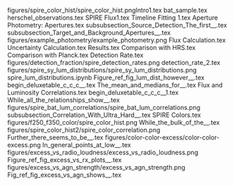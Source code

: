 
figures/spire_color_hist/spire_color_hist.pngIntro1.tex
bat_sample.tex
herschel_observations.tex
SPIRE Flux1.tex
Timeline Fitting 1.tex
Aperture Photometry: Apertures.tex
subsubsection_Source_Detection_The_first__.tex
subsubsection_Target_and_Background_Apertures__.tex
figures/example_photometry/example_photometry.png
Flux Calculation.tex
Uncertainty Calculation.tex
Results.tex
Comparison with HRS.tex
Comparison with Planck.tex
Detection Rate.tex
figures/detection_fraction/spire_detection_rates.png
detection_rate_2.tex
figures/spire_sy_lum_distributions/spire_sy_lum_distributions.png
spire_lum_distributions.ipynb
Figure_ref_fig_lum_dist_however__.tex
begin_deluxetable_c_c_c__.tex
The_mean_and_medians_for__.tex
Flux and Luminosity Correlations.tex
begin_deluxetable_c_c_c__1.tex
While_all_the_relationships_show__.tex
figures/spire_bat_lum_correlations/spire_bat_lum_correlations.png
subsubsection_Correlation_With_Ultra_Hard__.tex
SPIRE Colors.tex
figures/f250_f350_color/spire_color_hist.png
While_the_bulk_of_the__.tex
figures/spire_color_hist2/spire_color_correlation.png
Further_there_seems_to_be__.tex
figures/color-color-excess/color-color-excess.png
In_general_points_at_low__.tex
figures/excess_vs_radio_loudness/excess_vs_radio_loudness.png
Figure_ref_fig_excess_vs_rx_plots__.tex
figures/excess_vs_agn_strength/excess_vs_agn_strength.png
Fig_ref_fig_excess_vs_agn_shows__.tex
